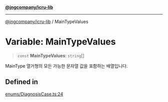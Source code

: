 [**@jngcompany/icru-lib**](../README.md)

***

[@jngcompany/icru-lib](../globals.md) / MainTypeValues

# Variable: MainTypeValues

> `const` **MainTypeValues**: `string`[]

MainType 열거형의 모든 가능한 문자열 값을 포함하는 배열입니다.

## Defined in

[enums/DiagnosisCase.ts:24](https://github.com/jngcompany/icru-lib/blob/cee5a8006a4970de6269ef7414374f6c7339529e/src/enums/DiagnosisCase.ts#L24)
